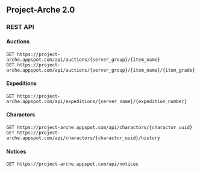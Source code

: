 ## Project-Arche 2.0

### REST API

#### Auctions
```
GET https://project-arche.appspot.com/api/auctions/{server_group}/{item_name}
GET https://project-arche.appspot.com/api/auctions/{server_group}/{item_name}/{item_grade}
```

#### Expeditions
```
GET https://project-arche.appspot.com/api/expeditions/{server_name}/{expedition_number}
```

#### Charactors
```
GET https://project-arche.appspot.com/api/charactors/{charactor_uuid}
GET https://project-arche.appspot.com/api/charactors/{charactor_uuid}/history
```

#### Notices
```
GET https://project-arche.appspot.com/api/notices
```
